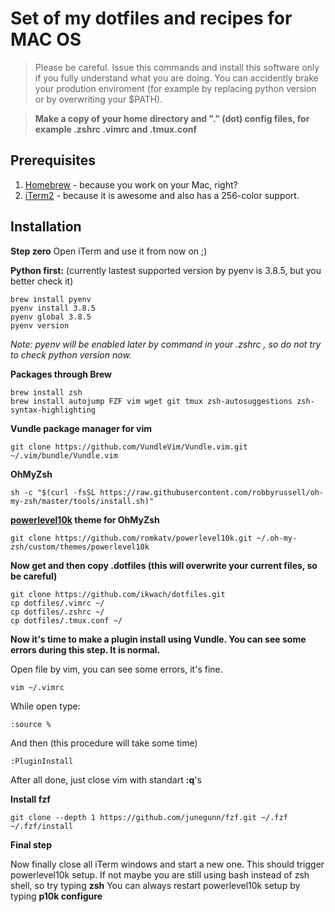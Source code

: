 # Set of my dotfiles and recipes for MAC OS

> Please be careful. Issue this commands and install this software only if you fully understand what you are doing. You can accidently brake your prodution enviroment (for example by replacing python version or by overwriting your $PATH).

> **Make a copy of your home directory and "." (dot) config files, for example .zshrc .vimrc and .tmux.conf**

## Prerequisites 
1. [Homebrew](https://brew.sh/) - because you work on your Mac, right?
2. [iTerm2](https://www.iterm2.com/) - because it is awesome and also has a 256-color support.


## Installation
**Step zero**
Open iTerm and use it from now on ;)

**Python first:**
(currently lastest supported version by pyenv is 3.8.5, but you better check it)

    brew install pyenv
    pyenv install 3.8.5
    pyenv global 3.8.5
    pyenv version

*Note: pyenv will be enabled later by command in your .zshrc , so do not try to check python version now.*

**Packages through Brew**     
        
    brew install zsh
    brew install autojump FZF vim wget git tmux zsh-autosuggestions zsh-syntax-highlighting

**Vundle package manager for vim**
    
    git clone https://github.com/VundleVim/Vundle.vim.git ~/.vim/bundle/Vundle.vim
      
**OhMyZsh**
    
    sh -c "$(curl -fsSL https://raw.githubusercontent.com/robbyrussell/oh-my-zsh/master/tools/install.sh)"
        
**[powerlevel10k](https://github.com/romkatv/powerlevel10k) theme for OhMyZsh**

    git clone https://github.com/romkatv/powerlevel10k.git ~/.oh-my-zsh/custom/themes/powerlevel10k


**Now get and then copy .dotfiles (this will overwrite your current files, so be careful)**

    git clone https://github.com/ikwach/dotfiles.git
    cp dotfiles/.vimrc ~/
    cp dotfiles/.zshrc ~/
    cp dotfiles/.tmux.conf ~/
 
**Now it's time to make a plugin install using Vundle. You can see some errors during this step. It is normal.**

Open file by vim, you can see some errors, it's fine.

    vim ~/.vimrc

While open type:
    
    :source %

And then (this procedure will take some time)

    :PluginInstall

After all done, just close vim with standart **:q**'s

**Install fzf**

    git clone --depth 1 https://github.com/junegunn/fzf.git ~/.fzf
    ~/.fzf/install

**Final step**

Now finally close all iTerm windows and start a new one. This should trigger powerlevel10k setup.
If not maybe you are still using bash instead of zsh shell, so try typing **zsh**
You can always restart powerlevel10k setup by typing **p10k configure**




